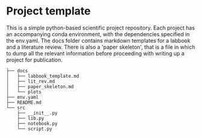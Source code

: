 # Project template

This is a simple python-based scientific project repository. Each project has an accompanying conda environment, with the dependencies specified in the env.yaml. The docs folder contains markdown templates for a labbook and a literature review. There is also a 'paper skeleton', that is a file in which to dump all the relevant information before proceeding with writing up a project for publication.

```
├── docs
│   ├── labbook_template.md
│   ├── lit_rev.md
│   ├── paper_skeleton.md
│   └── plots
├── env.yaml
├── README.md
└── src
    ├── __init__.py
    ├── lib.py
    ├── notebook.py
    └── script.py
```

